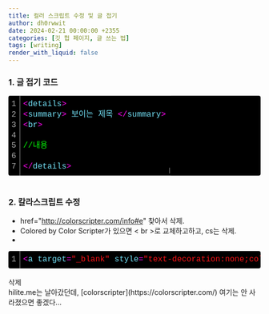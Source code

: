 ```yaml
---
title: 컬러 스크립트 수정 및 글 접기
author: dh0rwwit
date: 2024-02-21 00:00:00 +2355
categories: [깃 헙 페이지, 글 쓰는 법]
tags: [writing]
render_with_liquid: false
---
```


### 1. 글 접기 코드
<div class="colorscripter-code" style="color:#73E1F7;font-family:Consolas, 'Liberation Mono', Menlo, Courier, monospace !important; position:relative !important;overflow:auto"><table class="colorscripter-code-table" style="margin:0;padding:0;border:none;background-color:#000000;border-radius:4px;" cellspacing="0" cellpadding="0"><tr><td style="padding:6px;border-right:2px solid #4f4f4f"><div style="margin:0;padding:0;word-break:normal;text-align:right;color:#aaa;font-family:Consolas, 'Liberation Mono', Menlo, Courier, monospace !important;line-height:130%"><div style="line-height:130%">1</div><div style="line-height:130%">2</div><div style="line-height:130%">3</div><div style="line-height:130%">4</div><div style="line-height:130%">5</div><div style="line-height:130%">6</div><div style="line-height:130%">7</div></div></td><td style="padding:6px 0;text-align:left"><div style="margin:0;padding:0;color:#73E1F7;font-family:Consolas, 'Liberation Mono', Menlo, Courier, monospace !important;line-height:130%"><div style="padding:0 6px; white-space:pre; line-height:130%"><span style="color:#FEF705"></span><span style="color:#FE05F2">&lt;</span>details<span style="color:#FEF705"></span><span style="color:#FE05F2">&gt;</span></div><div style="padding:0 6px; white-space:pre; line-height:130%"><span style="color:#FEF705"></span><span style="color:#FE05F2">&lt;</span>summary<span style="color:#FEF705"></span><span style="color:#FE05F2">&gt;</span>&nbsp;보이는&nbsp;제목&nbsp;<span style="color:#FEF705"></span><span style="color:#FE05F2">&lt;</span><span style="color:#FEF705"></span><span style="color:#FE05F2">/</span>summary<span style="color:#FEF705"></span><span style="color:#FE05F2">&gt;</span></div><div style="padding:0 6px; white-space:pre; line-height:130%"><span style="color:#FEF705"></span><span style="color:#FE05F2">&lt;</span>br<span style="color:#FEF705"></span><span style="color:#FE05F2">&gt;</span></div><div style="padding:0 6px; white-space:pre; line-height:130%">&nbsp;</div><div style="padding:0 6px; white-space:pre; line-height:130%"><span style="color:#05F508">//내용</span></div><div style="padding:0 6px; white-space:pre; line-height:130%">&nbsp;</div><div style="padding:0 6px; white-space:pre; line-height:130%"><span style="color:#FEF705"></span><span style="color:#FE05F2">&lt;</span><span style="color:#FEF705"></span><span style="color:#FE05F2">/</span>details<span style="color:#FEF705"></span><span style="color:#FE05F2">&gt;</span></div></div></td><td style="vertical-align:bottom;padding:0 2px 4px 0"><a target="_blank" style="text-decoration:none;color:white"><span style="font-size:9px;word-break:normal;background-color:#4f4f4f;color:white;border-radius:10px;padding:1px"></span></a></td></tr></table></div>

<br>

### 2. 칼라스크립트 수정
- href="http://colorscripter.com/info#e" 찾아서 삭제.
- Colored by Color Scripter가 있으면 < br >로 교체하고하고, cs는 삭제.
- 
<div class="colorscripter-code" style="color:#73E1F7;font-family:Consolas, 'Liberation Mono', Menlo, Courier, monospace !important; position:relative !important;overflow:auto"><table class="colorscripter-code-table" style="margin:0;padding:0;border:none;background-color:#000000;border-radius:4px;" cellspacing="0" cellpadding="0"><tr><td style="padding:6px;border-right:2px solid #4f4f4f"><div style="margin:0;padding:0;word-break:normal;text-align:right;color:#aaa;font-family:Consolas, 'Liberation Mono', Menlo, Courier, monospace !important;line-height:130%"><div style="line-height:130%">1</div></div></td><td style="padding:6px 0;text-align:left"><div style="margin:0;padding:0;color:#73E1F7;font-family:Consolas, 'Liberation Mono', Menlo, Courier, monospace !important;line-height:130%"><div style="padding:0 6px; white-space:pre; line-height:130%"><span style="color:#FEF705"></span><span style="color:#FE05F2">&lt;</span>a&nbsp;target<span style="color:#FEF705"></span><span style="color:#FE05F2">=</span><span style="color:#FA1216">"_blank"</span>&nbsp;style<span style="color:#FEF705"></span><span style="color:#FE05F2">=</span><span style="color:#FA1216">"text-decoration:none;color:white"</span><span style="color:#FEF705"></span><span style="color:#FE05F2">&gt;</span><span style="color:#FEF705"></span><span style="color:#FE05F2">&lt;</span>span&nbsp;style<span style="color:#FEF705"></span><span style="color:#FE05F2">=</span><span style="color:#FA1216">"font-size:9px;word-break:normal;background-color:#4f4f4f;color:white;border-radius:10px;padding:1px"</span><span style="color:#FEF705"></span><span style="color:#FE05F2">&gt;</span><span style="color:#FEF705"></span><span style="color:#FE05F2">&lt;</span><span style="color:#FEF705"></span><span style="color:#FE05F2">/</span>span<span style="color:#FEF705"></span><span style="color:#FE05F2">&gt;</span><span style="color:#FEF705"></span><span style="color:#FE05F2">&lt;</span><span style="color:#FEF705"></span><span style="color:#FE05F2">/</span>a<span style="color:#FEF705"></span><span style="color:#FE05F2">&gt;</span></div></div></td><td style="vertical-align:bottom;padding:0 2px 4px 0"></td></tr></table></div>

<br>
삭제
<br>
hilite.me는 날아갔던데, [colorscripter](https://colorscripter.com/) 여기는 안 사라졌으면 좋겠다...